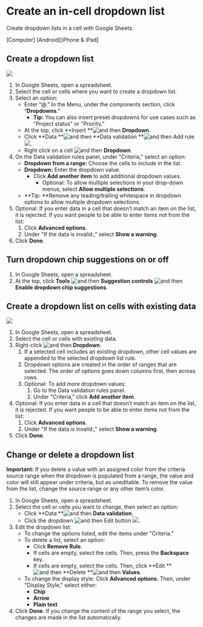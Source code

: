 # Create an in-cell dropdown list

Create dropdown lists in a cell with Google Sheets.

[Computer] [Android][iPhone & iPad]

## Create a dropdown list

![](https://storage.googleapis.com/support-kms-prod/RHtswM7peyT8pzR31uex0rKp2M7dE3gny0hp)

1. In Google Sheets, open a spreadsheet.
2. Select the cell or cells where you want to create a dropdown list.
3. Select an option:
   * Enter “@.” In the Menu, under the components section, click “**Dropdowns**."
     * **Tip:** You can also insert preset dropdowns for use cases such as "Project status" or "Priority."
   * At the top, click **Insert **![and then](https://lh3.googleusercontent.com/QbWcYKta5vh_4-OgUeFmK-JOB0YgLLoGh69P478nE6mKdfpWQniiBabjF7FVoCVXI0g=h36) **Dropdown**.
   * Click **Data **![and then](https://lh3.googleusercontent.com/QbWcYKta5vh_4-OgUeFmK-JOB0YgLLoGh69P478nE6mKdfpWQniiBabjF7FVoCVXI0g=h36) **Data validation **![and then](https://lh3.googleusercontent.com/QbWcYKta5vh_4-OgUeFmK-JOB0YgLLoGh69P478nE6mKdfpWQniiBabjF7FVoCVXI0g=h36) Add rule ![](https://storage.googleapis.com/support-kms-prod/v2t6AeoMjLXpNfElQLXOgHndWIG4KVVP1DFU).
   * Right click on a cell ![and then](https://lh3.googleusercontent.com/QbWcYKta5vh_4-OgUeFmK-JOB0YgLLoGh69P478nE6mKdfpWQniiBabjF7FVoCVXI0g=h36) **Dropdown**.
4. On the Data validation rules panel, under "Criteria," select an option:
   * **Dropdown from a range:** Choose the cells to include in the list.
   * **Dropdown:** Enter the dropdown value.
     * Click **Add another item** to add additional dropdown values.
       * Optional: To allow multiple selections in your drop-down menus, select **Allow multiple selections**.
   * **Tip: **Remove any leading/trailing whitespace in dropdown options to allow multiple dropdown selections.
5. Optional: If you enter data in a cell that doesn’t match an item on the list, it is rejected. If you want people to be able to enter items not from the list:
   1. Click **Advanced options**.
   2. Under "If the data is invalid:," select **Show a warning**.
6. Click **Done**.

## Turn dropdown chip suggestions on or off

1. In Google Sheets, open a spreadsheet.
2. At the top, click **Tools** ![and then](https://lh3.googleusercontent.com/3_l97rr0GvhSP2XV5OoCkV2ZDTIisAOczrSdzNCBxhIKWrjXjHucxNwocghoUa39gw=w36-h36) **Suggestion controls** ![and then](https://lh3.googleusercontent.com/3_l97rr0GvhSP2XV5OoCkV2ZDTIisAOczrSdzNCBxhIKWrjXjHucxNwocghoUa39gw=w36-h36) **Enable dropdown chip suggestions**.

## Create a dropdown list on cells with existing data

![](https://storage.googleapis.com/support-kms-prod/8KLVEs2b853PjRGaFwVUriCmzaQh0x9KtPen)

1. In Google Sheets, open a spreadsheet.
2. Select the cell or cells with existing data.
3. Right-click ![and then](https://lh3.googleusercontent.com/QbWcYKta5vh_4-OgUeFmK-JOB0YgLLoGh69P478nE6mKdfpWQniiBabjF7FVoCVXI0g=h36) **Dropdown**.
   1. If a selected cell includes an existing dropdown, other cell values are appended to the selected dropdown list rule.
   2. Dropdown options are created in the order of ranges that are selected. The order of options goes down columns first, then across rows.
   3. Optional: To add more dropdown values:
      1. Go to the Data validation rules panel.
      2. Under "Criteria," click **Add another item**.
4. Optional: If you enter data in a cell that doesn’t match an item on the list, it is rejected. If you want people to be able to enter items not from the list:
   1. Click **Advanced options**.
   2. Under "If the data is invalid:," select **Show a warning**.
5. Click **Done**.

## Change or delete a dropdown list

**Important:** If you delete a value with an assigned color from the criteria source range when the dropdown is populated from a range, the value and color will still appear under criteria, but as uneditable. To remove the value from the list, change the source range or any other item’s color.

1. In Google Sheets, open a spreadsheet.
2. Select the cell or cells you want to change, then select an option:
   * Click **Data **![and then](https://lh3.googleusercontent.com/QbWcYKta5vh_4-OgUeFmK-JOB0YgLLoGh69P478nE6mKdfpWQniiBabjF7FVoCVXI0g=h36) **Data validation**.
   * Click the dropdown ![and then](https://lh3.googleusercontent.com/QbWcYKta5vh_4-OgUeFmK-JOB0YgLLoGh69P478nE6mKdfpWQniiBabjF7FVoCVXI0g=h36) Edit button ![](https://storage.googleapis.com/support-kms-prod/Sdb16FcmyXPyT8d5uEImb7HxNpaoAb3bcvDt).
3. Edit the dropdown list:
   * To change the options listed, edit the items under "Criteria."
   * To delete a list, select an option:
     * Click **Remove Rule**.
     * If cells are empty, select the cells. Then, press the **Backspace** key.
     * If cells are empty, select the cells. Then, click **Edit **![and then](https://lh3.googleusercontent.com/QbWcYKta5vh_4-OgUeFmK-JOB0YgLLoGh69P478nE6mKdfpWQniiBabjF7FVoCVXI0g=h36) **Delete **![and then](https://lh3.googleusercontent.com/QbWcYKta5vh_4-OgUeFmK-JOB0YgLLoGh69P478nE6mKdfpWQniiBabjF7FVoCVXI0g=h36) **Values**.
   * To change the display style: Click **Advanced options**. Then, under "Display Style," select either:
     * **Chip**
     * **Arrow**
     * **Plain text**
4. Click **Done**. If you change the content of the range you select, the changes are made in the list automatically.
